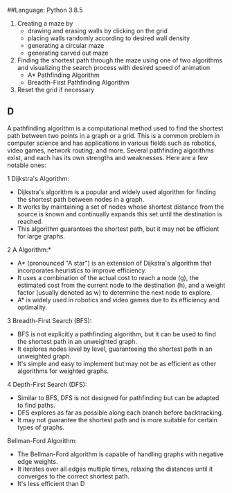 
##Language: Python 3.8.5
1. Creating a maze by
	- drawing and erasing walls by clicking on the grid
	- placing walls randomly according to desired wall density
	- generating a circular maze
	- generating carved out maze
2. Finding the shortest path through the maze using one of two algorithms and visualizing the search process with desired speed of animation
	- A\* Pathfinding Algorithm
	- Breadth-First Pathfinding Algorithm
3. Reset the grid if necessary

## D
A pathfinding algorithm is a computational method used to find the shortest path between two points in a graph or a grid. This is a common problem in computer science and has applications in various fields such as robotics, video games, network routing, and more. Several pathfinding algorithms exist, and each has its own strengths and weaknesses. Here are a few notable ones:

1 Dijkstra's Algorithm:
- Dijkstra's algorithm is a popular and widely used algorithm for finding the shortest path between nodes in a graph.
- It works by maintaining a set of nodes whose shortest distance from the source is known and continually expands this set until the destination is reached.
- This algorithm guarantees the shortest path, but it may not be efficient for large graphs.

2 A Algorithm:*

- A* (pronounced "A star") is an extension of Dijkstra's algorithm that incorporates heuristics to improve efficiency.
- It uses a combination of the actual cost to reach a node (g), the estimated cost from the current node to the destination (h), and a weight factor (usually denoted as w) to determine the next node to explore.
- A* is widely used in robotics and video games due to its efficiency and optimality.

3 Breadth-First Search (BFS):
- BFS is not explicitly a pathfinding algorithm, but it can be used to find the shortest path in an unweighted graph.
- It explores nodes level by level, guaranteeing the shortest path in an unweighted graph.
- It's simple and easy to implement but may not be as efficient as other algorithms for weighted graphs.

4 Depth-First Search (DFS):
- Similar to BFS, DFS is not designed for pathfinding but can be adapted to find paths.
- DFS explores as far as possible along each branch before backtracking.
- It may not guarantee the shortest path and is more suitable for certain types of graphs.

Bellman-Ford Algorithm:

- The Bellman-Ford algorithm is capable of handling graphs with negative edge weights.
- It iterates over all edges multiple times, relaxing the distances until it converges to the correct shortest path.
- It's less efficient than D

